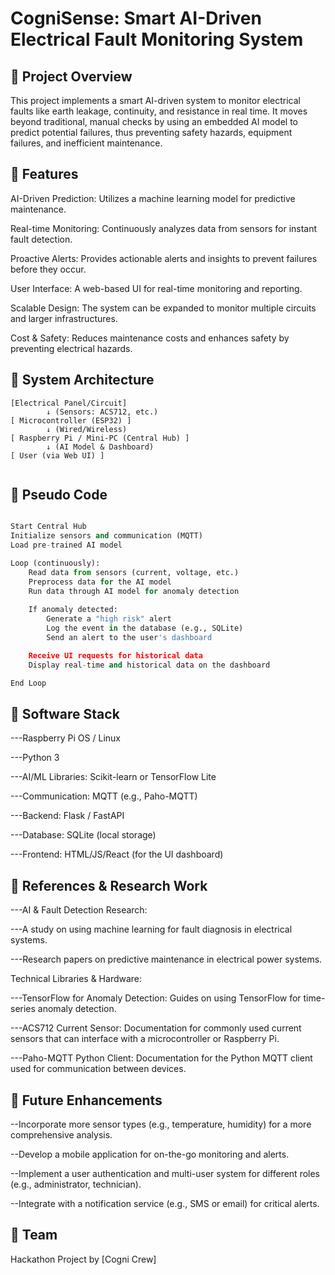 # CogniSense: Smart AI-Driven Electrical Fault Monitoring System

## 🔹 Project Overview
This project implements a smart AI-driven system to monitor electrical faults like earth leakage, continuity, and resistance in real time. It moves beyond traditional, manual checks by using an embedded AI model to predict potential failures, thus preventing safety hazards, equipment failures, and inefficient maintenance.



## 🔹 Features
AI-Driven Prediction: Utilizes a machine learning model for predictive maintenance.

Real-time Monitoring: Continuously analyzes data from sensors for instant fault detection.

Proactive Alerts: Provides actionable alerts and insights to prevent failures before they occur.

User Interface: A web-based UI for real-time monitoring and reporting.

Scalable Design: The system can be expanded to monitor multiple circuits and larger infrastructures.

Cost & Safety: Reduces maintenance costs and enhances safety by preventing electrical hazards.



## 🔹 System Architecture
```
[Electrical Panel/Circuit]
        ↓ (Sensors: ACS712, etc.)
[ Microcontroller (ESP32) ]
        ↓ (Wired/Wireless)
[ Raspberry Pi / Mini-PC (Central Hub) ]
        ↓ (AI Model & Dashboard)
[ User (via Web UI) ]


```

## 🔹 Pseudo Code
```Python

Start Central Hub
Initialize sensors and communication (MQTT)
Load pre-trained AI model

Loop (continuously):
    Read data from sensors (current, voltage, etc.)
    Preprocess data for the AI model
    Run data through AI model for anomaly detection
    
    If anomaly detected:
        Generate a "high risk" alert
        Log the event in the database (e.g., SQLite)
        Send an alert to the user's dashboard

    Receive UI requests for historical data
    Display real-time and historical data on the dashboard

End Loop
```

## 🔹 Software Stack

---Raspberry Pi OS / Linux

---Python 3

---AI/ML Libraries: Scikit-learn or TensorFlow Lite

---Communication: MQTT (e.g., Paho-MQTT)

---Backend: Flask / FastAPI

---Database: SQLite (local storage)

---Frontend: HTML/JS/React (for the UI dashboard)


## 🔹 References & Research Work

---AI & Fault Detection Research:

---A study on using machine learning for fault diagnosis in electrical systems.

---Research papers on predictive maintenance in electrical power systems.

Technical Libraries & Hardware:

---TensorFlow for Anomaly Detection: Guides on using TensorFlow for time-series anomaly detection.

---ACS712 Current Sensor: Documentation for commonly used current sensors that can interface with a microcontroller or Raspberry Pi.

---Paho-MQTT Python Client: Documentation for the Python MQTT client used for communication between devices.

## 🔹 Future Enhancements


--Incorporate more sensor types (e.g., temperature, humidity) for a more comprehensive analysis.

--Develop a mobile application for on-the-go monitoring and alerts.

--Implement a user authentication and multi-user system for different roles (e.g., administrator, technician).

--Integrate with a notification service (e.g., SMS or email) for critical alerts.

## 🔹 Team
Hackathon Project by [Cogni Crew]
